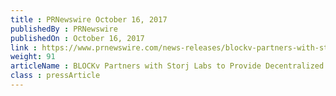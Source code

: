 ```yaml
---
title : PRNewswire October 16, 2017
publishedBy : PRNewswire
publishedOn : October 16, 2017
link : https://www.prnewswire.com/news-releases/blockv-partners-with-storj-labs-to-provide-decentralized-storage-architecture-and-new-toolsets-to-power-next-generation-digital-objects-300536713.html
weight: 91
articleName : BLOCKv Partners with Storj Labs to Provide Decentralized Storage Architecture and New Toolsets to Power Next Generation Digital Objects
class : pressArticle
---
```

